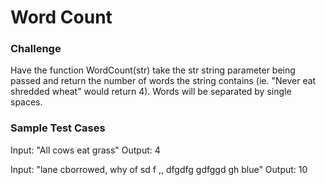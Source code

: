 # Word Count

### Challenge

Have the function WordCount(str) take the str string parameter being passed and return the number of words the string contains (ie. "Never eat shredded wheat" would return 4). Words will be separated by single spaces.

### Sample Test Cases

Input: "All cows eat grass"
Output: 4

Input: "lane cborrowed, why of sd f ,, dfgdfg gdfggd gh blue"
Output: 10
